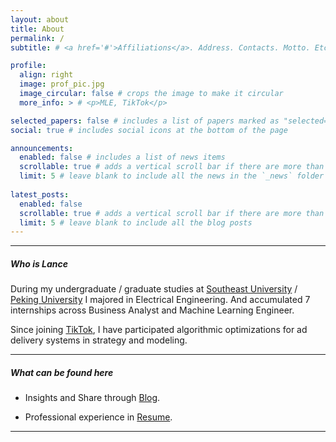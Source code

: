 ```yaml
---
layout: about
title: About
permalink: /
subtitle: # <a href='#'>Affiliations</a>. Address. Contacts. Motto. Etc.

profile:
  align: right
  image: prof_pic.jpg
  image_circular: false # crops the image to make it circular
  more_info: > # <p>MLE, TikTok</p>

selected_papers: false # includes a list of papers marked as "selected={true}"
social: true # includes social icons at the bottom of the page

announcements:
  enabled: false # includes a list of news items
  scrollable: true # adds a vertical scroll bar if there are more than 3 news items
  limit: 5 # leave blank to include all the news in the `_news` folder
 
latest_posts:
  enabled: false
  scrollable: true # adds a vertical scroll bar if there are more than 3 new posts items
  limit: 5 # leave blank to include all the blog posts
---
```


---

##### **Who** is Lance

During my undergraduate / graduate studies at [Southeast University](https://www.seu.edu.cn/english/) / [Peking University](https://english.pku.edu.cn/) I majored in Electrical Engineering. And accumulated 7 internships across Business Analyst and Machine Learning Engineer.

Since joining [TikTok](https://tiktok.com), I have participated algorithmic optimizations for ad delivery systems in strategy and modeling.

---


##### **What** can be found here

- Insights and Share through [Blog](/blog/).

- Professional experience in [Resume](/cv/).

---

<!-- 
Write your biography here. Tell the world about yourself. Link to your favorite [subreddit](http://reddit.com). You can put a picture in, too. The code is already in, just name your picture `prof_pic.jpg` and put it in the `img/` folder.

Put your address / P.O. box / other info right below your picture. You can also disable any of these elements by editing `profile` property of the YAML header of your `_pages/about.md`. Edit `_bibliography/papers.bib` and Jekyll will render your [publications page](/al-folio/publications/) automatically.

Link to your social media connections, too. This theme is set up to use [Font Awesome icons](https://fontawesome.com/) and [Academicons](https://jpswalsh.github.io/academicons/), like the ones below. Add your Facebook, Twitter, LinkedIn, Google Scholar, or just disable all of them. -->
